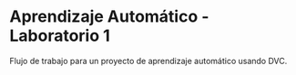 # Aprendizaje Automático - Laboratorio 1

Flujo de trabajo para un proyecto de aprendizaje automático usando DVC.
